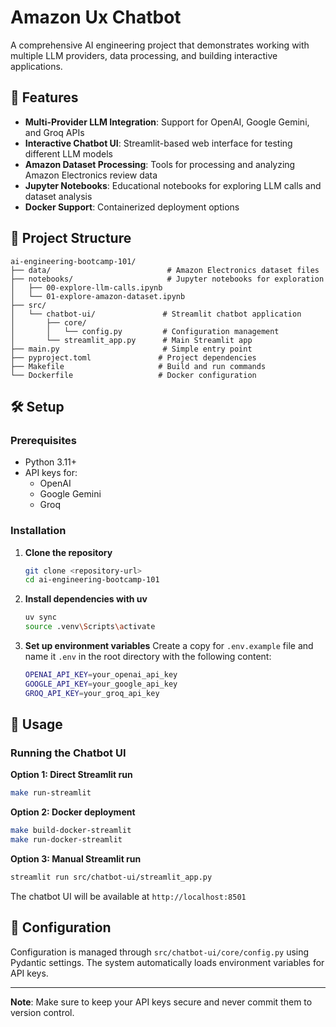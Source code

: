 # Amazon Ux Chatbot

A comprehensive AI engineering project that demonstrates working with multiple LLM providers, data processing, and building interactive applications.

## 🚀 Features

- **Multi-Provider LLM Integration**: Support for OpenAI, Google Gemini, and Groq APIs
- **Interactive Chatbot UI**: Streamlit-based web interface for testing different LLM models
- **Amazon Dataset Processing**: Tools for processing and analyzing Amazon Electronics review data
- **Jupyter Notebooks**: Educational notebooks for exploring LLM calls and dataset analysis
- **Docker Support**: Containerized deployment options

## 📁 Project Structure

```
ai-engineering-bootcamp-101/
├── data/                          # Amazon Electronics dataset files
├── notebooks/                     # Jupyter notebooks for exploration
│   ├── 00-explore-llm-calls.ipynb
│   └── 01-explore-amazon-dataset.ipynb
├── src/
│   └── chatbot-ui/               # Streamlit chatbot application
│       ├── core/
│       │   └── config.py         # Configuration management
│       └── streamlit_app.py      # Main Streamlit app
├── main.py                       # Simple entry point
├── pyproject.toml               # Project dependencies
├── Makefile                     # Build and run commands
└── Dockerfile                   # Docker configuration
```

## 🛠️ Setup

### Prerequisites

- Python 3.11+
- API keys for:
  - OpenAI
  - Google Gemini
  - Groq

### Installation

1. **Clone the repository**
   ```bash
   git clone <repository-url>
   cd ai-engineering-bootcamp-101
   ```

2. **Install dependencies with uv**
   ```bash
   uv sync
   source .venv\Scripts\activate
   ```

3. **Set up environment variables**
   Create a copy for `.env.example` file and name it `.env` in the root directory with the following content:
   ```bash
   OPENAI_API_KEY=your_openai_api_key
   GOOGLE_API_KEY=your_google_api_key
   GROQ_API_KEY=your_groq_api_key
   ```

## 🚀 Usage

### Running the Chatbot UI

**Option 1: Direct Streamlit run**
```bash
make run-streamlit
```

**Option 2: Docker deployment**
```bash
make build-docker-streamlit
make run-docker-streamlit
```

**Option 3: Manual Streamlit run**
```bash
streamlit run src/chatbot-ui/streamlit_app.py
```

The chatbot UI will be available at `http://localhost:8501`


## 🔧 Configuration

Configuration is managed through `src/chatbot-ui/core/config.py` using Pydantic settings. The system automatically loads environment variables for API keys.


---

**Note**: Make sure to keep your API keys secure and never commit them to version control.

